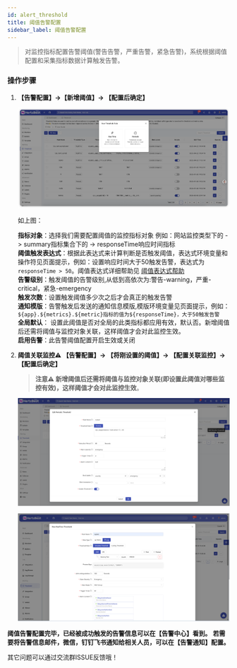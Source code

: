 ```yaml
---
id: alert_threshold  
title: 阈值告警配置      
sidebar_label: 阈值告警配置
---
```


> 对监控指标配置告警阈值(警告告警，严重告警，紧急告警)，系统根据阈值配置和采集指标数据计算触发告警。

### 操作步骤

1. **【告警配置】->【新增阈值】-> 【配置后确定】**

    ![threshold](/img/docs/help/alert-threshold-1.png)

    如上图：

    **指标对象**：选择我们需要配置阈值的监控指标对象 例如：网站监控类型下的 -> summary指标集合下的 -> responseTime响应时间指标  
    **阈值触发表达式**：根据此表达式来计算判断是否触发阈值，表达式环境变量和操作符见页面提示，例如：设置响应时间大于50触发告警，表达式为 `responseTime > 50`。阈值表达式详细帮助见 [阈值表达式帮助](alert_threshold_expr)  
    **告警级别**：触发阈值的告警级别,从低到高依次为:警告-warning，严重-critical，紧急-emergency  
    **触发次数**：设置触发阈值多少次之后才会真正的触发告警  
    **通知模版**：告警触发后发送的通知信息模版,模版环境变量见页面提示，例如：`${app}.${metrics}.${metric}指标的值为${responseTime}，大于50触发告警`  
    **全局默认**： 设置此阈值是否对全局的此类指标都应用有效，默认否。新增阈值后还需将阈值与监控对象关联，这样阈值才会对此监控生效。  
    **启用告警**：此告警阈值配置开启生效或关闭

2. **阈值关联监控⚠️ 【告警配置】-> 【将刚设置的阈值】-> 【配置关联监控】-> 【配置后确定】**

    > **注意⚠️ 新增阈值后还需将阈值与监控对象关联(即设置此阈值对哪些监控有效)，这样阈值才会对此监控生效**。

    ![threshold](/img/docs/help/alert-threshold-2.png)

    ![threshold](/img/docs/help/alert-threshold-3.png)

**阈值告警配置完毕，已经被成功触发的告警信息可以在【告警中心】看到。**
**若需要将告警信息邮件，微信，钉钉飞书通知给相关人员，可以在【告警通知】配置。**

其它问题可以通过交流群ISSUE反馈哦！
